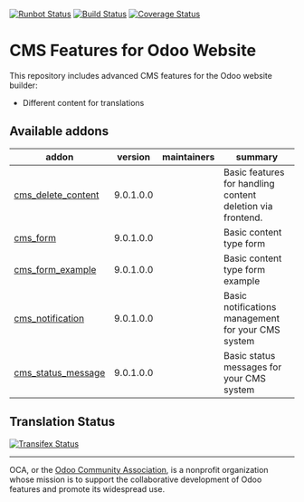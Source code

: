 [![Runbot Status](https://runbot.odoo-community.org/runbot/badge/flat/225/9.0.svg)](https://runbot.odoo-community.org/runbot/repo/github-com-oca-website-cms-225)
[![Build Status](https://travis-ci.org/OCA/website-cms.svg?branch=9.0)](https://travis-ci.org/OCA/website-cms)
[![Coverage Status](https://coveralls.io/repos/OCA/website-cms/badge.svg?branch=9.0&service=github)](https://coveralls.io/github/OCA/website-cms?branch=9.0)

CMS Features for Odoo Website
=============================

This repository includes advanced CMS features for the Odoo website builder:

* Different content for translations

[//]: # (addons)

Available addons
----------------
addon | version | maintainers | summary
--- | --- | --- | ---
[cms_delete_content](cms_delete_content/) | 9.0.1.0.0 |  | Basic features for handling content deletion via frontend.
[cms_form](cms_form/) | 9.0.1.0.0 |  | Basic content type form
[cms_form_example](cms_form_example/) | 9.0.1.0.0 |  | Basic content type form example
[cms_notification](cms_notification/) | 9.0.1.0.0 |  | Basic notifications management for your CMS system
[cms_status_message](cms_status_message/) | 9.0.1.0.0 |  | Basic status messages for your CMS system

[//]: # (end addons)

Translation Status
------------------
[![Transifex Status](https://www.transifex.com/projects/p/OCA-website-cms-9-0/chart/image_png)](https://www.transifex.com/projects/p/${ORG_NAME}-website-cms-website-cms)

----

OCA, or the [Odoo Community Association](http://odoo-community.org/), is a nonprofit organization whose
mission is to support the collaborative development of Odoo features and
promote its widespread use.
